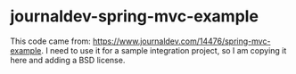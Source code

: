 # journaldev-spring-mvc-example
This code came from: https://www.journaldev.com/14476/spring-mvc-example. I need to use it for a sample integration project, so I am copying it here and adding a BSD license.
